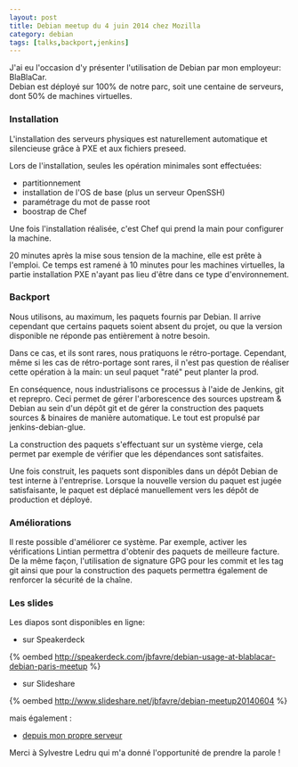```yaml
---
layout: post
title: Debian meetup du 4 juin 2014 chez Mozilla
category: debian
tags: [talks,backport,jenkins]
---
```


J'ai eu l'occasion d'y présenter l'utilisation de Debian par mon employeur: BlaBlaCar.  
Debian est déployé sur 100% de notre parc, soit une centaine de serveurs, dont 50% de machines virtuelles.  

### Installation

L'installation des serveurs physiques est naturellement automatique et silencieuse grâce à PXE et aux fichiers preseed.

Lors de l'installation, seules les opération minimales sont effectuées:

- partitionnement
- installation de l'OS de base (plus un serveur OpenSSH)
- paramétrage du mot de passe root
- boostrap de Chef

Une fois l'installation réalisée, c'est Chef qui prend la main pour configurer la machine.

20 minutes après la mise sous tension de la machine, elle est prête à l'emploi.
Ce temps est ramené à 10 minutes pour les machines virtuelles, la partie installation PXE n'ayant pas lieu d'être dans ce type d'environnement.

### Backport

Nous utilisons, au maximum, les paquets fournis par Debian. Il arrive cependant que certains paquets soient absent du projet, ou que la version disponible ne réponde pas entièrement à notre
besoin.

Dans ce cas, et ils sont rares, nous pratiquons le rétro-portage.
Cependant, même si les cas de rétro-portage sont rares, il n'est pas question de réaliser cette opération à la main: un seul paquet "raté" peut planter la prod.

En conséquence, nous industrialisons ce processus à l'aide de Jenkins, git et reprepro.
Ceci permet de gérer l'arborescence des sources upstream & Debian au sein d'un dépôt git et de gérer la construction des paquets sources & binaires de manière automatique.
Le tout est propulsé par jenkins-debian-glue.

La construction des paquets s'effectuant sur un système vierge, cela permet par exemple de vérifier que les dépendances sont satisfaites.

Une fois construit, les paquets sont disponibles dans un dépôt Debian de test interne à l'entreprise.
Lorsque la nouvelle version du paquet est jugée satisfaisante, le paquet est déplacé manuellement vers les dépôt de production et déployé.

### Améliorations

Il reste possible d'améliorer ce système. Par exemple, activer les vérifications Lintian permettra d'obtenir des paquets de meilleure facture.
De la même façon, l'utilisation de signature GPG pour les commit et les tag git ainsi que pour la construction des paquets permettra également de renforcer la sécurité de la chaîne.

### Les slides

Les diapos sont disponibles en ligne:

* sur Speakerdeck

{% oembed http://speakerdeck.com/jbfavre/debian-usage-at-blablacar-debian-paris-meetup %}

* sur Slideshare

{% oembed http://www.slideshare.net/jbfavre/debian-meetup20140604 %}

mais également :

* [depuis mon propre serveur](http://downloads.jbfavre.org/debian-meetup-20140604.pdf)

Merci à Sylvestre Ledru qui m'a donné l'opportunité de prendre la parole !

